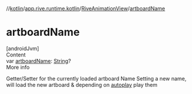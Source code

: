 //[kotlin](../../../index.md)/[app.rive.runtime.kotlin](../index.md)/[RiveAnimationView](index.md)/[artboardName](artboard-name.md)



# artboardName  
[androidJvm]  
Content  
var [artboardName](artboard-name.md): [String](https://kotlinlang.org/api/latest/jvm/stdlib/kotlin/-string/index.html)?  
More info  


Getter/Setter for the currently loaded artboard Name Setting a new name, will load the new artboard & depending on [autoplay](autoplay.md) play them

  



